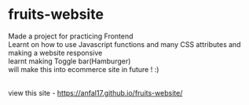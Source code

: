 # fruits-website

Made a project for practicing Frontend <br>
Learnt on how to use  Javascript functions and many CSS attributes and making a website responsive<br>
learnt making Toggle bar(Hamburger)<br>
will make this into ecommerce site in future ! :) <br><br>

view this site - https://anfal17.github.io/fruits-website/<br>
